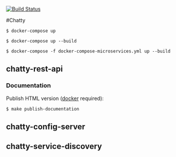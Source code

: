 [![Build Status](https://travis-ci.org/fabianopaes/nw-chatty-rest-api.svg?branch=master)](https://travis-ci.org/fabianopaes/nw-chatty-rest-api)

#Chatty

``` console
$ docker-compose up
```

```console
$ docker-compose up --build
`````

```console
$ docker-compose -f docker-compose-microservices.yml up --build
``````

## chatty-rest-api

### Documentation

Publish HTML version ([docker](https://www.docker.com/community-edition) required):

```console
$ make publish-documentation
```


## chatty-config-server

## chatty-service-discovery





